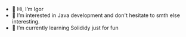 - 👋 Hi, I’m Igor
- 👀 I’m interested in Java development and don't hesitate to smth else interesting. 
- 🌱 I’m currently learning Solididy just for fun

<!---
CatFi8h/CatFi8h is a ✨ special ✨ repository because its `README.md` (this file) appears on your GitHub profile.
You can click the Preview link to take a look at your changes.
--->
